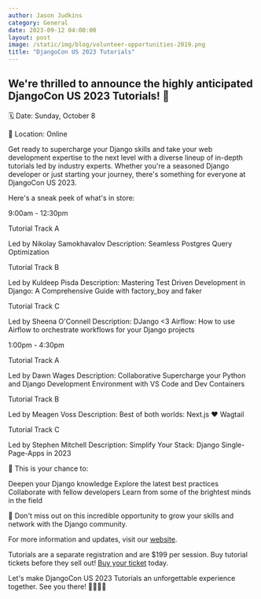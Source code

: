 ```yaml
---
author: Jason Judkins
category: General
date: 2023-09-12 04:00:00
layout: post
image: /static/img/blog/volunteer-opportunities-2019.png
title: "DjangoCon US 2023 Tutorials"
---
```


## We're thrilled to announce the highly anticipated DjangoCon US 2023 Tutorials! 🐍

🗓️ Date: Sunday, October 8

📍 Location: Online

Get ready to supercharge your Django skills and take your web development expertise to the next level with a diverse lineup of in-depth tutorials led by industry experts. Whether you're a seasoned Django developer or just starting your journey, there's something for everyone at DjangoCon US 2023.

Here's a sneak peek of what's in store:

9:00am - 12:30pm

Tutorial Track A

Led by Nikolay Samokhavalov
Description: Seamless Postgres Query Optimization

Tutorial Track B

Led by Kuldeep Pisda
Description: Mastering Test Driven Development in Django: A Comprehensive Guide with factory_boy and faker

Tutorial Track C 

Led by Sheena O'Connell
Description: DJango <3 Airflow: How to use Airflow to orchestrate workflows for your Django projects

1:00pm - 4:30pm

Tutorial Track A

Led by Dawn Wages
Description: Collaborative Supercharge your Python and Django Development Environment with VS Code and Dev Containers

Tutorial Track B

Led by Meagen Voss
Description: Best of both worlds: Next.js :heart: Wagtail

Tutorial Track C 

Led by Stephen Mitchell
Description: Simplify Your Stack: Django Single-Page-Apps in 2023


🎉 This is your chance to:

Deepen your Django knowledge
Explore the latest best practices
Collaborate with fellow developers
Learn from some of the brightest minds in the field

🚀 Don't miss out on this incredible opportunity to grow your skills and network with the Django community. 

For more information and updates, visit our [website](https://2023.djangocon.us/tutorials/).

Tutorials are a separate registration and are $199 per session. Buy tutorial tickets before they sell out! [Buy your ticket](https://ti.to/defna/djangocon-us-2023) today.


Let's make DjangoCon US 2023 Tutorials an unforgettable experience together. See you there! 👩‍💻👨‍💻 
